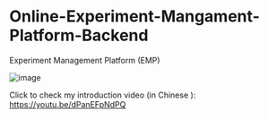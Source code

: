 # Online-Experiment-Mangament-Platform-Backend
Experiment Management Platform (EMP)

![image](https://github.com/shadingfish/Online-Experiment-Mangament-Platform-Backend/assets/112749262/de5ea673-7b77-4da1-b988-a6af3e4519a9)


Click to check my introduction video (in Chinese ): https://youtu.be/dPanEFpNdPQ
